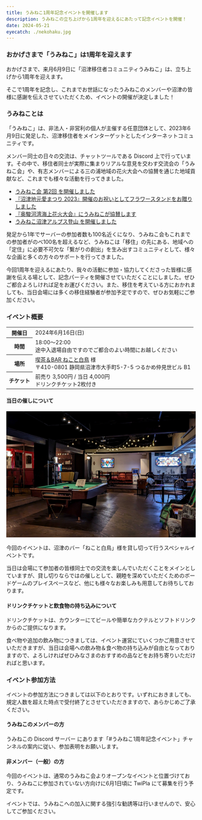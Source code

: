 ```yaml
---
title: うみねこ1周年記念イベントを開催します
description: うみねこの立ち上げから1周年を迎えるにあたって記念イベントを開催！
date: 2024-05-21
eyecatch: ./nekohaku.jpg
---
```


### おかげさまで「うみねこ」は1周年を迎えます

おかげさまで、来月6月9日に「沼津移住者コミュニティうみねこ」は、立ち上げから1周年を迎えます。

そこで1周年を記念し、これまでお世話になったうみねこのメンバーや沼津の皆様に感謝を伝えさせていただくため、イベントの開催が決定しました！

### うみねことは

「うみねこ」は、非法人・非営利の個人が主催する任意団体として、2023年6月9日に発足した、沼津移住者をメインターゲットとしたインターネットコミュニティです。

メンバー同士の日々の交流は、チャットツールである Discord 上で行っています。その中で、移住者同士が実際に集まりリアルな意見を交わす交流会の「うみねこ会」や、有志メンバーによる三の浦地域の花火大会への協賛を通じた地域貢献など、これまでも様々な活動を行ってきました。

* [うみねこ会 第2回 を開催しました](/news/20230827/umineco_2nd.html)
* [『沼津地元愛まつり 2023』開催のお祝いとしてフラワースタンドをお贈りしました](/news/20231007/jimoai_festival_2023_flower_stand.html)
* [『奥駿河湾海上花火大会』にうみねこが協賛します](/news/20231126/okusuruga_fireworks.html)
* [うみねこ沼津アルプス登山 を開催しました](/news/20240203/numazu_alps.html)

発足から1年でサーバーの参加者数も100名近くになり、うみねこ会もこれまでの参加者がのべ100名を超えるなど、うみねこは「移住」の先にある、地域への「定住」に必要不可欠な「繋がりの創出」を生み出すコミュニティとして、様々な企画と多くの方々のサポートを行ってきました。

今回1周年を迎えるにあたり、我々の活動に参加・協力してくださった皆様に感謝を伝える場として、記念パーティを開催させていただくことにしました。ぜひご都合よろしければ足をお運びください。また、移住を考えている方におかれましても、当日会場には多くの移住経験者が参加予定ですので、ぜひお気軽にご参加ください。


### イベント概要

<table class="table">
  <tr>
    <th>開催日</th>
    <td>2024年6月16日(日)</td>
  </tr>
  <tr>
    <th>時間</th>
    <td>
      18:00〜22:00<br>
      途中入退場自由ですのでご都合のよい時間にお越しください
    </td>
  </tr>
  <tr>
    <th>場所</th>
    <td>
      <a href="https://bar.nekohaku.com/">喫茶＆BAR ねこと白鳥</a> 様<br>
      〒410-0801 静岡県沼津市大手町5-7-5 つるかめ仲見世ビル B1
    </td>
  </tr>
  <tr>
    <th>チケット</th>
    <td>
      前売り 3,500円 / 当日 4,000円<br>
      ドリンクチケット2枚付き
    </td>
  </tr>
</table>

#### 当日の催しについて

![](nekohaku.jpg)

今回のイベントは、沼津のバー「ねこと白鳥」様を貸し切って行うスペシャルイベントです。

当日は会場にて参加者の皆様同士での交流を楽しんでいただくことをメインとしていますが、貸し切りならではの催しとして、親睦を深めていただくためのボードゲームのプレイスペースなど、他にも様々なお楽しみも用意してお待ちしております。

#### ドリンクチケットと飲食物の持ち込みについて

ドリンクチケットは、カウンターにてビールや簡単なカクテルとソフトドリンクからのご提供になります。

食べ物や追加の飲み物につきましては、イベント運営にていくつかご用意させていただきますが、当日は会場への飲み物＆食べ物の持ち込みが自由となっておりますので、よろしければぜひみなさまのおすすめの品などをお持ち寄りいただければと思います。

### イベント参加方法

イベントの参加方法につきましては以下のとおりです。いずれにおきましても、規定人数を超えた時点で受付終了とさせていただきますので、あらかじめご了承ください。

#### うみねこのメンバーの方

うみねこの Discord サーバー にあります「#うみねこ1周年記念イベント」チャンネルの案内に従い、参加表明をお願いします。

#### 非メンバー（一般）の方

今回のイベントは、通常のうみねこ会よりオープンなイベントと位置づけており、うみねこに参加されていない方向けに6月1日頃に TwiPla にて募集を行う予定です。

イベントでは、うみねこへの加入に関する強引な勧誘等は行いませんので、安心してご参加ください。
